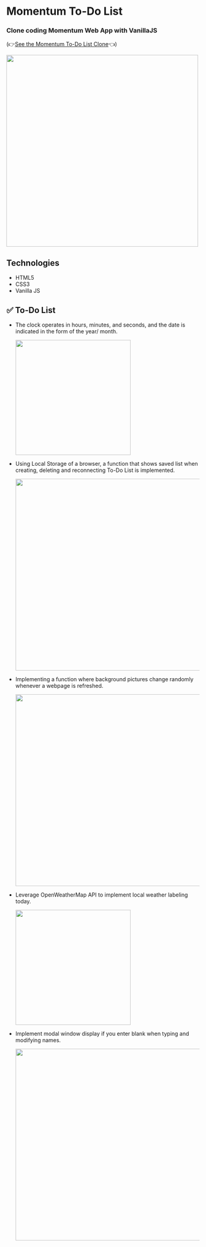 # Momentum To-Do List

### Clone coding Momentum Web App with VanillaJS

(👉[See the Momentum To-Do List Clone](https://kimhscom.github.io/momentum-js/)👈)

<img width="500" src="https://user-images.githubusercontent.com/47877911/88366362-ea36d400-cdc3-11ea-9fd3-9bfdbadec758.png">

## Technologies

- HTML5
- CSS3
- Vanilla JS

## ✅ To-Do List

- The clock operates in hours, minutes, and seconds, and the date is indicated in the form of the year/ month.

    <img width="300" src="https://user-images.githubusercontent.com/47877911/88366520-4dc10180-cdc4-11ea-8950-42587c5a5b55.png">

- Using Local Storage of a browser, a function that shows saved list when creating, deleting and reconnecting To-Do List is implemented.

    <img width="500" src="https://user-images.githubusercontent.com/47877911/88366958-89100000-cdc5-11ea-8bb4-ca03f1f739e2.gif">

- Implementing a function where background pictures change randomly whenever a webpage is refreshed.

    <img width="500" src="https://user-images.githubusercontent.com/47877911/88367338-7fd36300-cdc6-11ea-8b21-9c601d004522.gif">

- Leverage OpenWeatherMap API to implement local weather labeling today.

    <img width="300" src="https://user-images.githubusercontent.com/47877911/88367511-e2c4fa00-cdc6-11ea-978e-4f45fd594672.png">

- Implement modal window display if you enter blank when typing and modifying names.

    <img width="500" src="https://user-images.githubusercontent.com/47877911/88368094-44399880-cdc8-11ea-8a0e-c4e7f2138050.gif">

